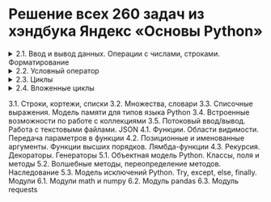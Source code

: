 # Решение всех 260 задач из хэндбука Яндекс «Основы Python»

<details>
<summary>2.1. Ввод и вывод данных. Операции с числами, строками. Форматирование</summary>

[Решение задач параграфа 2.1](./answers-2.1.md)
```
A. Привет, Яндекс!
B. Привет, всем!
C. Излишняя автоматизация
D. Сдача
E. Магазин
F. Чек
G. Делу — время, потехе — час
H. Наказание
I. Деловая колбаса
J. Детский сад — штаны на лямках
K. Автоматизация игры
L. Интересное сложение
M. Дед Мороз и кофеты
N. Шарики и ручки
O. В ожидании доставки
P. Доставка
Q. Ошибка кассового аппарата
R. Сдача 10
S. Украшение чека
T. Мухи отдельно, котлеты отдельно
```

</details>

<details>
<summary>2.2. Условный оператор</summary>

[Решение задач параграфа 2.2](./answers-2.2.md)
```
A. Просто здравствуй, просто как дела
B. Кто быстрее?
C. Кто быстрее на этот раз?
D. Список победителей
E. Яблоки
F. Сила прокрастинации
G. А роза упала на лапу Азора
H. Зайка — 1
I. Первому игроку приготовиться
J. Лучшая защита — шифрование
K. Красота спасёт мир
L. Музыкальный инструмент
M. Властелин Чисел: Братство общей цифры
N. Властелин Чисел: Две Башни
O. Властелин Чисел: Возвращение Цезаря
P. Легенды велогонок возвращаются: кто быстрее?
Q. Корень зла
R. Территория зла
S. Автоматизация безопасности
T. Зайка — 2
```

</details>

<details>
<summary>2.3. Циклы</summary>

[Решение задач параграфа 2.3](./answers-2.3.md)
```
A. Раз, два, три! Ёлочка, гори!
B. Зайка — 3
C. Считалочка
D. Считалочка 2.0
E. Внимание! Акция!
F. НОД
G. НОК
H. Излишняя автоматизация 2.0
I. Факториал
J. Маршрут построен
K. Цифровая сумма
L. Сильная цифра
M. Первому игроку приготовиться 2.0
N. Простая задача
O. Зайка — 4
P. А роза упала на лапу Азора 2.0
Q. Чётная чистота
R. Простая задача 2.0
S. Игра в «Угадайку»
T. Хайпанём немножечко!
```

</details>

<details>
<summary>2.4. Вложенные циклы</summary>

[Решение задач параграфа 2.4](./answers-2.4.md)
```
A. Таблица умножения
B. Не таблица умножения
C. Новогоднее настроение
D. Суммарная сумма
E. Зайка — 5
F. НОД 2.0
G. На старт! Внимание! Марш!
H. Максимальная сумма
I. Большое число
J. Мы делили апельсин
K. Простая задача 3.0
L. Числовой прямоугольник
M. Числовой прямоугольник 2.0
N. Числовая змейка
O. Числовая змейка 2.0
P. Редизайн таблицы умножения
Q. А роза упала на лапу Азора 3.0
R. Новогоднее настроение 2.0
S. Числовой квадрат
T. Математическая выгода
```

</details>






3.1. Строки, кортежи, списки
3.2. Множества, словари
3.3. Списочные выражения. Модель памяти для типов языка Python
3.4. Встроенные возможности по работе с коллекциями
3.5. Потоковый ввод/вывод. Работа с текстовыми файлами. JSON
4.1. Функции. Области видимости. Передача параметров в функции
4.2. Позиционные и именованные аргументы. Функции высших порядков. Лямбда-функции
4.3. Рекурсия. Декораторы. Генераторы
5.1. Объектная модель Python. Классы, поля и методы
5.2. Волшебные методы, переопределение методов. Наследование
5.3. Модель исключений Python. Try, except, else, finally. Модули
6.1. Модули math и numpy
6.2. Модуль pandas
6.3. Модуль requests
